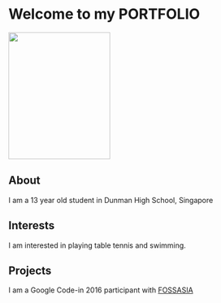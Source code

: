 <html>
  <head>
  <link rel="stylesheet" href="style.css" />
    <title>My Personal Website</title>
  </head>
  <body>
<h1>Welcome to my PORTFOLIO</h1>
    <img src="photo.jpg" width=200px height=250px/>
    <h2>About</h2>
    <p>I am a 13 year old student in Dunman High School, Singapore</p>
    <h2>Interests</h2>
    <p>I am interested in playing table tennis and swimming.</p>
    <h2>Projects</h2>
    <p> I am a Google Code-in 2016 participant with <a href="http://fossasia.org">FOSSASIA</a></p>
    
  </body>
</html>
